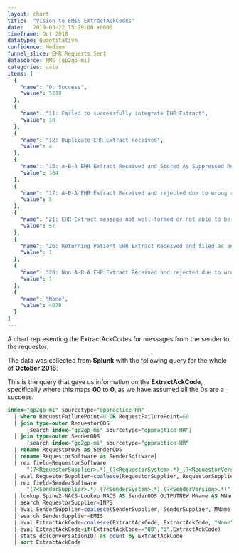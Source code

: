 ```yaml
---
layout: chart
title:  "Vision to EMIS ExtractAckCodes"
date:   2019-03-22 15:29:00 +0000
timeframe: Oct 2018
datatype: Quantitative
confidence: Medium
funnel_slice: EHR Requests Sent
datasource: NMS (gp2gp-mi)
categories: data
items: [
  {
    "name": "0: Success",
    "value": 5210
  },
  {
    "name": "11: Failed to successfully integrate EHR Extract",
    "value": 10
  },
  {
    "name": "12: Duplicate EHR Extract received",
    "value": 4
  },
  {
    "name": "15: A-B-A EHR Extract Received and Stored As Suppressed Record",
    "value": 364
  },
  {
    "name": "17: A-B-A EHR Extract Received and rejected due to wrong record or wrong patient",
    "value": 5
  },
  {
    "name": "21: EHR Extract message not well-formed or not able to be processed",
    "value": 57
  },
  {
    "name": "26: Returning Patient EHR Extract Received and filed as an attachment",
    "value": 1
  },
  {
    "name": "28: Non A-B-A EHR Extract Received and rejected due to wrong record or wrong patient",
    "value": 1
  },
  {
    "name": "None",
    "value": 4078
  }
]
---
```

A chart representing the ExtractAckCodes for messages from the sender to the requestor.

The data was collected from **Splunk** with the following query for the whole of **October 2018**:

This is the query that gave us information on the **ExtractAckCode**, specifically where this maps **00** to **0**, as we have assumed all the 0s are a success.
```sql
index="gp2gp-mi" sourcetype="gppractice-RR"     
  | where RequestFailurePoint=0 OR RequestFailurePoint=60      
  | join type=outer RequestorODS
      [search index="gp2gp-mi" sourcetype="gppractice-HR"]      
  | join type=outer SenderODS          
      [search index="gp2gp-mi" sourcetype="gppractice-HR"            
  | rename RequestorODS as SenderODS            
  | rename RequestorSoftware as SenderSoftware]     
  | rex field=RequestorSoftware        
      "(?<RequestorSupplier>.*)_(?<RequestorSystem>.*)_(?<RequestorVersion>.*)"     
  | eval RequestorSupplier=coalesce(RequestorSupplier, RequestorSupplier, "Unknown")     
  | rex field=SenderSoftware        
      "(?<SenderSupplier>.*)_(?<SenderSystem>.*)_(?<SenderVersion>.*)"     
  | lookup Spine2-NACS-Lookup NACS AS SenderODS OUTPUTNEW MName AS MName     
  | search RequestorSupplier=INPS 
  | eval SenderSupplier=coalesce(SenderSupplier, SenderSupplier, MName, MName, "Unknown")     
  | search SenderSupplier=EMIS 
  | eval ExtractAckCode=coalesce(ExtractAckCode, ExtractAckCode, "None")
  | eval ExtractAckCode=if(ExtractAckCode=="00","0",ExtractAckCode)
  | stats dc(ConversationID) as count by ExtractAckCode 
  | sort ExtractAckCode
```
